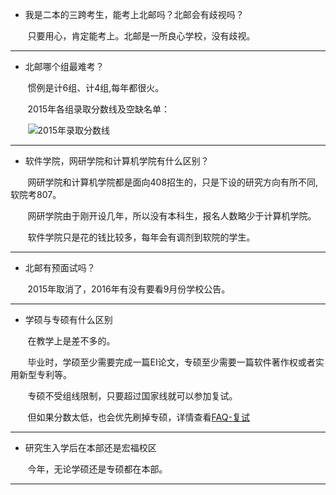 * 我是二本的三跨考生，能考上北邮吗？北邮会有歧视吗？

&nbsp;&nbsp;&nbsp;&nbsp;&nbsp;&nbsp;&nbsp;只要用心，肯定能考上。北邮是一所良心学校，没有歧视。

------

* 北邮哪个组最难考？

&nbsp;&nbsp;&nbsp;&nbsp;&nbsp;&nbsp;&nbsp;惯例是计6组、计4组,每年都很火。

&nbsp;&nbsp;&nbsp;&nbsp;&nbsp;&nbsp;&nbsp;2015年各组录取分数线及空缺名单：

&nbsp;&nbsp;&nbsp;&nbsp;&nbsp;&nbsp;&nbsp;![2015年录取分数线](https://github.com/BUPT-CS/IGE/blob/master/asset/cutoff%20mark.png)

------

* 软件学院，网研学院和计算机学院有什么区别？

&nbsp;&nbsp;&nbsp;&nbsp;&nbsp;&nbsp;&nbsp;网研学院和计算机学院都是面向408招生的，只是下设的研究方向有所不同,软院考807。

&nbsp;&nbsp;&nbsp;&nbsp;&nbsp;&nbsp;&nbsp;网研学院由于刚开设几年，所以没有本科生，报名人数略少于计算机学院。

&nbsp;&nbsp;&nbsp;&nbsp;&nbsp;&nbsp;&nbsp;软件学院只是花的钱比较多，每年会有调剂到软院的学生。

------

* 北邮有预面试吗？

&nbsp;&nbsp;&nbsp;&nbsp;&nbsp;&nbsp;&nbsp;2015年取消了，2016年有没有要看9月份学校公告。

------

* 学硕与专硕有什么区别

&nbsp;&nbsp;&nbsp;&nbsp;&nbsp;&nbsp;&nbsp;在教学上是差不多的。

&nbsp;&nbsp;&nbsp;&nbsp;&nbsp;&nbsp;&nbsp;毕业时，学硕至少需要完成一篇EI论文，专硕至少需要一篇软件著作权或者实用新型专利等。

&nbsp;&nbsp;&nbsp;&nbsp;&nbsp;&nbsp;&nbsp;专硕不受组线限制，只要超过国家线就可以参加复试。

&nbsp;&nbsp;&nbsp;&nbsp;&nbsp;&nbsp;&nbsp;但如果分数太低，也会优先刷掉专硕，详情查看[FAQ-复试](常见问题/FAQ-复试)


-------

* 研究生入学后在本部还是宏福校区

&nbsp;&nbsp;&nbsp;&nbsp;&nbsp;&nbsp;&nbsp;今年，无论学硕还是专硕都在本部。

------
